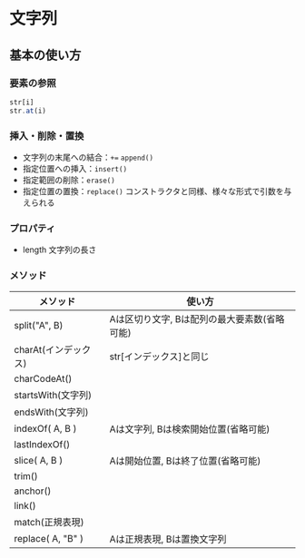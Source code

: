 # 文字列

## 基本の使い方

### 要素の参照

```javascript
str[i]
str.at(i)
```

### 挿入・削除・置換

* 文字列の末尾への結合：`+=` `append()`
* 指定位置への挿入：`insert()`
* 指定範囲の削除：`erase()`
* 指定位置の置換：`replace()`
コンストラクタと同様、様々な形式で引数を与えられる

### プロパティ

* length
    文字列の長さ

### メソッド

| メソッド             | 使い方                                       |
| -------------------- | -------------------------------------------- |
| split("A", B)        | Aは区切り文字, Bは配列の最大要素数(省略可能) |
| charAt(インデックス) | str[インデックス]と同じ                      |
| charCodeAt()         |                                              |
| startsWith(文字列)   |                                              |
| endsWith(文字列)     |                                              |
| indexOf( A, B )      | Aは文字列, Bは検索開始位置(省略可能)         |
| lastIndexOf()        |                                              |
| slice( A, B )        | Aは開始位置, Bは終了位置(省略可能)           |
| trim()               |                                              |
| anchor()             |                                              |
| link()               |                                              |
| match(正規表現)      |                                              |
| replace( A, "B" )    | Aは正規表現, Bは置換文字列                   |
